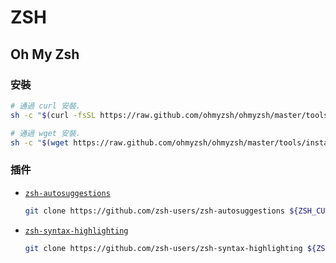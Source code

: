 # ZSH

## Oh My Zsh

### 安裝

```sh
# 通過 curl 安裝.
sh -c "$(curl -fsSL https://raw.github.com/ohmyzsh/ohmyzsh/master/tools/install.sh)"

# 通過 wget 安裝.
sh -c "$(wget https://raw.github.com/ohmyzsh/ohmyzsh/master/tools/install.sh -O -)"
```

### 插件

- [`zsh-autosuggestions`]

  ```sh
  git clone https://github.com/zsh-users/zsh-autosuggestions ${ZSH_CUSTOM:-~/.oh-my-zsh/custom}/plugins/zsh-autosuggestions
  ```

- [`zsh-syntax-highlighting`]

  ```sh
  git clone https://github.com/zsh-users/zsh-syntax-highlighting ${ZSH_CUSTOM:-~/.oh-my-zsh/custom}/plugins/zsh-syntax-highlighting
  ```

[`zsh-autosuggestions`]: https://github.com/zsh-users/zsh-autosuggestions
[`zsh-syntax-highlighting`]: https://github.com/zsh-users/zsh-syntax-highlighting
